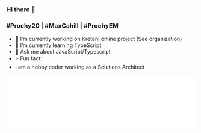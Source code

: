 ### Hi there 👋
### #Prochy20 | #MaxCahill | #ProchyEM

- 🔭 I’m currently working on Kreteni.online project (See organization)
- 🌱 I’m currently learning TypeScript
- 💬 Ask me about JavaScript/Typescript
- ⚡ Fun fact: 
 - I am a hobby coder working as a Solutions Architect

![](https://github.com/Prochy20/prochy20/blob/main/logo/prochy_em_logo_bile.png?raw=true)
